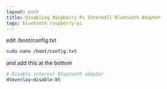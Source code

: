 ```yaml
---
layout: post
title: Disabling Raspberry Pi Internall Bluetooth Adapter 
tags: bluetooth raspberry-pi
---
```


edit /boot/config.txt
````bash
sudo nano /boot/config.txt
````

and add this at the bottom

````bash
# Disable internal Bluetooth adapter
dtoverlay=disable-bt
````

